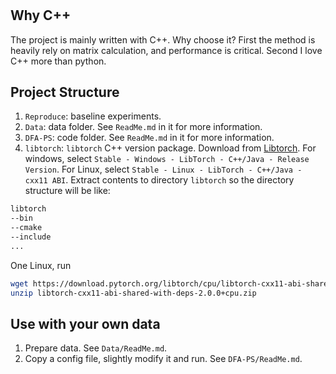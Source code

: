 #

## Why C++

The project is mainly written with C++. Why choose it? First the method is heavily rely on matrix calculation, and performance is critical. Second I love C++ more than python.

## Project Structure

1. `Reproduce`: baseline experiments.
1. `Data`: data folder. See `ReadMe.md` in it for more information.
2. `DFA-PS`: code folder. See `ReadMe.md` in it for more information.
3. `libtorch`: `libtorch` C++ version package. Download from [Libtorch](https://pytorch.org/get-started/locally/). For windows, select `Stable - Windows - LibTorch - C++/Java - Release Version`. For Linux, select `Stable - Linux - LibTorch - C++/Java - cxx11 ABI`. Extract contents to directory `libtorch` so the directory structure will be like:

```txt
libtorch
--bin
--cmake
--include
...
```

One Linux, run

```bash
wget https://download.pytorch.org/libtorch/cpu/libtorch-cxx11-abi-shared-with-deps-2.0.0%2Bcpu.zip
unzip libtorch-cxx11-abi-shared-with-deps-2.0.0+cpu.zip
```

## Use with your own data

1. Prepare data. See `Data/ReadMe.md`.
1. Copy a config file, slightly modify it and run. See `DFA-PS/ReadMe.md`.